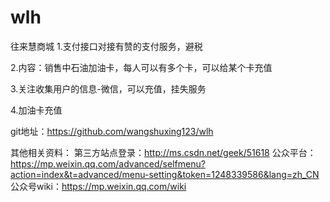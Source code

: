 # wlh
往来慧商城
1.支付接口对接有赞的支付服务，避税

2.内容：销售中石油加油卡，每人可以有多个卡，可以给某个卡充值

3.关注收集用户的信息-微信，可以充值，挂失服务

4.加油卡充值


git地址：https://github.com/wangshuxing123/wlh


其他相关资料：
第三方站点登录：http://ms.csdn.net/geek/51618
公众平台：https://mp.weixin.qq.com/advanced/selfmenu?action=index&t=advanced/menu-setting&token=1248339586&lang=zh_CN
公众号wiki：https://mp.weixin.qq.com/wiki

